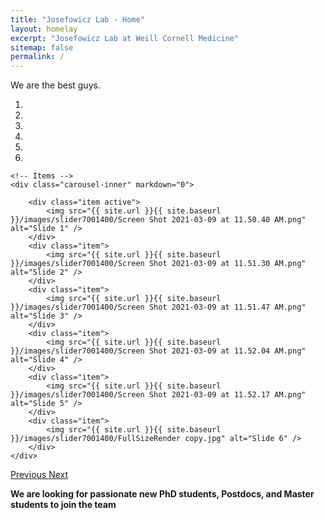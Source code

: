 ```yaml
---
title: "Josefowicz Lab - Home"
layout: homelay
excerpt: "Josefowicz Lab at Weill Cornell Medicine"
sitemap: false
permalink: /
---
```


We are the best guys.



<div markdown="0" id="carousel" class="carousel slide" data-ride="carousel" data-interval="5000" data-pause="hover" >
    <!-- Menu -->
    <ol class="carousel-indicators">
        <li data-target="#carousel" data-slide-to="0" class="active"></li>
        <li data-target="#carousel" data-slide-to="1"></li>
        <li data-target="#carousel" data-slide-to="2"></li>
        <li data-target="#carousel" data-slide-to="3"></li>
        <li data-target="#carousel" data-slide-to="4"></li>
        <li data-target="#carousel" data-slide-to="5"></li>
    </ol>

    <!-- Items -->
    <div class="carousel-inner" markdown="0">

        <div class="item active">
            <img src="{{ site.url }}{{ site.baseurl }}/images/slider7001400/Screen Shot 2021-03-09 at 11.50.40 AM.png" alt="Slide 1" />
        </div>
        <div class="item">
            <img src="{{ site.url }}{{ site.baseurl }}/images/slider7001400/Screen Shot 2021-03-09 at 11.51.30 AM.png" alt="Slide 2" />
        </div>
        <div class="item">
            <img src="{{ site.url }}{{ site.baseurl }}/images/slider7001400/Screen Shot 2021-03-09 at 11.51.47 AM.png" alt="Slide 3" />
        </div>
        <div class="item">
            <img src="{{ site.url }}{{ site.baseurl }}/images/slider7001400/Screen Shot 2021-03-09 at 11.52.04 AM.png" alt="Slide 4" />
        </div>
        <div class="item">
            <img src="{{ site.url }}{{ site.baseurl }}/images/slider7001400/Screen Shot 2021-03-09 at 11.52.17 AM.png" alt="Slide 5" />
        </div>
        <div class="item">
            <img src="{{ site.url }}{{ site.baseurl }}/images/slider7001400/FullSizeRender copy.jpg" alt="Slide 6" />
        </div>       
    </div>
  <a class="left carousel-control" href="#carousel" role="button" data-slide="prev">
    <span class="glyphicon glyphicon-chevron-left" aria-hidden="true"></span>
    <span class="sr-only">Previous</span>
  </a>
  <a class="right carousel-control" href="#carousel" role="button" data-slide="next">
    <span class="glyphicon glyphicon-chevron-right" aria-hidden="true"></span>
    <span class="sr-only">Next</span>
  </a>
</div>




 **We are  looking for passionate new PhD students, Postdocs, and Master students to join the team** 

